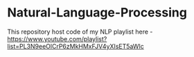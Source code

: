 # Natural-Language-Processing
This repository host code of my NLP playlist here - https://www.youtube.com/playlist?list=PL3N9eeOlCrP6zMkHMxFJV4yXIsET5aWlc

